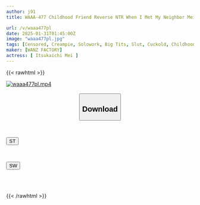 ```yaml
---
author: j91
title: WAAA-477 Childhood Friend Reverse NTR When I Met My Neighbor Mei Again After A Long Time, I Told Her That I Was Getting Married. She Was So Jealous That She Asked Me Why I Was Hiding It. I Ejaculated 10 Times! I Was Drained Of Semen Before The Wedding And I Can't Have Children. Itsukaichi Mei

url: /v/waaa477pl
date: 2025-01-31T01:45:00Z
image: "waaa477pl.jpg"
tags: [Censored, Creampie, Solowork, Big Tits, Slut, Cuckold, Childhood Friend	]
maker: [WANZ FACTORY]
actress: [ Itsukaichi Mei ]
---
```



{{< rawhtml >}}

<div class="video" data-videoid="8vqvO6r3bOfovYy">
    <a href="javascript:;">
        <img src="/v/waaa477pl/waaa477pl.jpg" width="WIDTH" height="HEIGHT" alt="waaa477pl.mp4" loading="lazy">
    </a>
</div>

<script type="text/javascript" src="https://j91.asia/asset/on-demand-st.js"></script>

<br>
  <link rel="stylesheet" href="https://j91.asia/asset/bs5.css">
  
  <center>
  <button class="btn btn-primary" type="button" data-bs-toggle="collapse" data-bs-target=".multi-collapse" aria-expanded="false" aria-controls="multiCollapseExample1 multiCollapseExample2"><h2>Download</h2></button></center>
</p>
<div class="row">
  <div class="col">
    <div class="collapse multi-collapse" id="multiCollapseExample1">
      <div class="card card-body">
	      	      <br>
<div class="buttons">  
<p><a href="/v/waaa477pl/st.html" target="_blank"><button class="btn-hover color-3"><i class="fa fa-download"></i> ST</button></a></p></div>
    </div>
  </div>
</div>
  <div class="col">
    <div class="collapse multi-collapse" id="multiCollapseExample2">
      <div class="card card-body">
	      <br>
<div class="buttons">
<p><a href="/v/waaa477pl/sw.html" target="_blank"><button class="btn-hover color-2"><i class="fa fa-download"></i> SW</button></a></p></div>
<br><br>
      </div>
    </div>
  </div>
</div>

{{< /rawhtml >}}